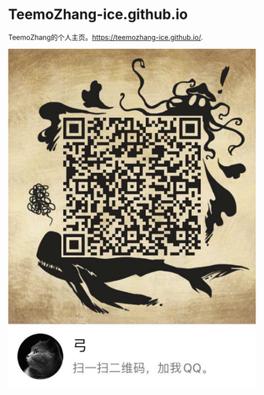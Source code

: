 # TeemoZhang-ice.github.io
TeemoZhang的个人主页。https://teemozhang-ice.github.io/.

![image](https://github.com/TeemoZhang-ice/TeemoZhang-ice.github.io/blob/master/QQ132.jpg)
